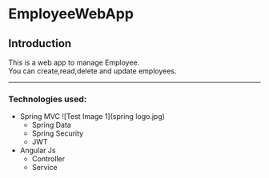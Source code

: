 # EmployeeWebApp

## Introduction

This is a web app to manage Employee.<br>
You can create,read,delete and update employees.

---
### Technologies used:
- Spring MVC ![Test Image 1](spring logo.jpg)
   - Spring Data 
    - Spring Security
     - JWT
- Angular Js
  - Controller
   - Service
